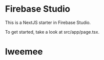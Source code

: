 # Firebase Studio

This is a NextJS starter in Firebase Studio.

To get started, take a look at src/app/page.tsx.
# lweemee
